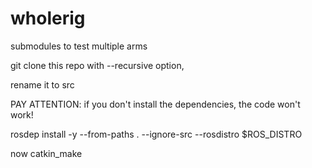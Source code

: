 # wholerig
submodules to test multiple arms

git clone this repo with --recursive option, 

rename it to src

PAY ATTENTION: if you don't install the dependencies, the code won't work!

rosdep install -y --from-paths . --ignore-src --rosdistro $ROS_DISTRO

now catkin_make
